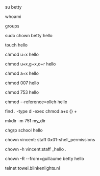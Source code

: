 su betty

whoami

groups

sudo chown betty hello

touch hello

chmod u+x hello

chmod u+x,g+x,o+r hello

chmod a+x hello

chmod 007 hello

chmod 753 hello

chmod --reference=olleh hello

find . -type d -exec chmod a+x {} +

mkdir -m 751 my_dir

chgrp school hello

chown vincent: staff 0x01-shell_permissions

chown -h vincent:staff _hello .

chown -R --from=guillaume betty hello

telnet towel.blinkenlights.nl
